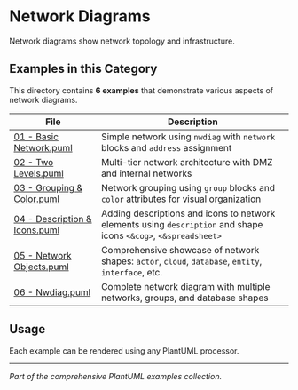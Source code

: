 # Network Diagrams

Network diagrams show network topology and infrastructure.

## Examples in this Category

This directory contains **6 examples** that demonstrate various aspects of network diagrams.

| File | Description |
|------|-------------|
| [01 - Basic Network.puml](01%20-%20Basic%20Network.puml) | Simple network using `nwdiag` with `network` blocks and `address` assignment |
| [02 - Two Levels.puml](02%20-%20Two%20Levels.puml) | Multi-tier network architecture with DMZ and internal networks |
| [03 - Grouping & Color.puml](03%20-%20Grouping%20&%20Color.puml) | Network grouping using `group` blocks and `color` attributes for visual organization |
| [04 - Description & Icons.puml](04%20-%20Description%20&%20Icons.puml) | Adding descriptions and icons to network elements using `description` and shape icons `<&cog>`, `<&spreadsheet>` |
| [05 - Network Objects.puml](05%20-%20Network%20Objects.puml) | Comprehensive showcase of network shapes: `actor`, `cloud`, `database`, `entity`, `interface`, etc. |
| [06 - Nwdiag.puml](06%20-%20Nwdiag.puml) | Complete network diagram with multiple networks, groups, and database shapes |

## Usage

Each example can be rendered using any PlantUML processor.

---

*Part of the comprehensive PlantUML examples collection.*
